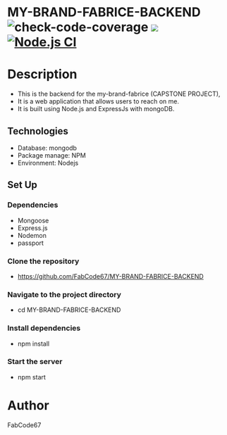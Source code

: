 # MY-BRAND-FABRICE-BACKEND ![check-code-coverage](https://img.shields.io/badge/code--coverage-99.6%25-brightgreen) <a href="https://codeclimate.com/github/FabCode67/MY-BRAND-FABRICE-BACKEND/maintainability"><img src="https://api.codeclimate.com/v1/badges/32fad206f1b3dc2e0a55/maintainability" /></a>   [![Node.js CI](https://github.com/FabCode67/MY-BRAND-FABRICE-BACKEND/actions/workflows/node.js.yml/badge.svg)](https://github.com/FabCode67/MY-BRAND-FABRICE-BACKEND/actions/workflows/node.js.yml)
# Description
- This is the backend for the my-brand-fabrice (CAPSTONE PROJECT), 
- It is a web application that allows users to reach on me.
- It is built using Node.js and ExpressJs with mongoDB.
## Technologies
 - Database: mongodb
 - Package manage: NPM
 - Environment: Nodejs
## Set Up
### Dependencies
- Mongoose 
- Express.js
- Nodemon 
- passport
### Clone the repository
- https://github.com/FabCode67/MY-BRAND-FABRICE-BACKEND
### Navigate to the project directory
- cd MY-BRAND-FABRICE-BACKEND
### Install dependencies
- npm install
### Start the server
- npm start
# Author
FabCode67
